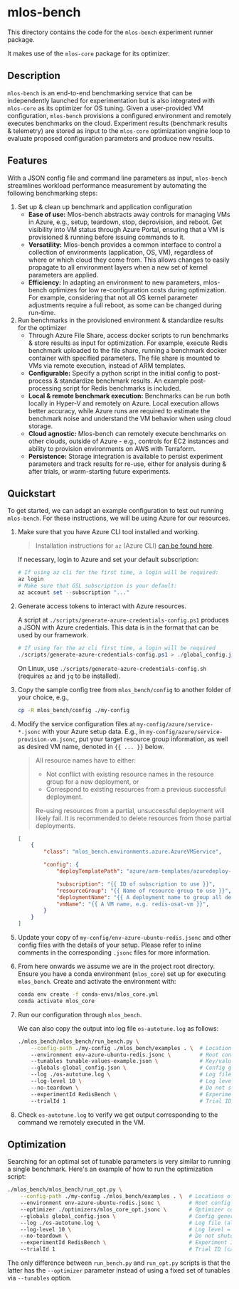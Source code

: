 # mlos-bench

This directory contains the code for the `mlos-bench` experiment runner package.

It makes use of the `mlos-core` package for its optimizer.

## Description

`mlos-bench` is an end-to-end benchmarking service that can be independently launched for experimentation but is also integrated with `mlos-core` as its optimizer for OS tuning.
 Given a user-provided VM configuration, `mlos-bench` provisions a configured environment and remotely executes benchmarks on the cloud.
 Experiment results (benchmark results & telemetry) are stored as input to the `mlos-core` optimization engine loop to evaluate proposed configuration parameters and produce new results.

## Features

With a JSON config file and command line parameters as input, `mlos-bench` streamlines workload performance measurement by automating the following benchmarking steps:

1. Set up & clean up benchmark and application configuration
    - **Ease of use:** Mlos-bench abstracts away controls for managing VMs in Azure, e.g., setup, teardown, stop, deprovision, and reboot. Get visibility into VM status through Azure Portal, ensuring that a VM is provisioned & running before issuing commands to it.
    - **Versatility:** Mlos-bench provides a common interface to control a collection of environments (application, OS, VM), regardless of where or which cloud they come from. This allows changes to easily propagate to all environment layers when a new set of kernel parameters are applied.
    - **Efficiency:** In adapting an environment to new parameters, mlos-bench optimizes for low re-configuration costs during optimization. For example, considering that not all OS kernel parameter adjustments require a full reboot, as some can be changed during run-time.
2. Run benchmarks in the provisioned environment & standardize results for the optimizer
    - Through Azure File Share, access docker scripts to run benchmarks & store results as input for optimization. For example, execute Redis benchmark uploaded to the file share, running a benchmark docker container with specified parameters. The file share is mounted to VMs via remote execution, instead of ARM templates.
    - **Configurable:** Specify a python script in the initial config to post-process & standardize benchmark results. An example post-processing script for Redis benchmarks is included.
    - **Local & remote benchmark execution:** Benchmarks can be run both locally in Hyper-V and remotely on Azure. Local execution allows better accuracy, while Azure runs are required to estimate the benchmark noise and understand the VM behavior when using cloud storage.
    - **Cloud agnostic:** Mlos-bench can remotely execute benchmarks on other clouds, outside of Azure - e.g., controls for EC2 instances and ability to provision environments on AWS with Terraform.
    - **Persistence:** Storage integration is available to persist experiment parameters and track results for re-use, either for analysis during & after trials, or warm-starting future experiments.

## Quickstart

To get started, we can adapt an example configuration to test out running `mlos-bench`.
For these instructions, we will be using Azure for our resources.

1. Make sure that you have Azure CLI tool installed and working.

    > Installation instructions for `az` (Azure CLI) [can be found here](https://docs.microsoft.com/en-us/cli/azure/install-azure-cli).

    If necessary, login to Azure and set your default subscription:

    ```powershell
    # If using az cli for the first time, a login will be required:
    az login
    # Make sure that GSL subscription is your default:
    az account set --subscription "..."
    ```

2. Generate access tokens to interact with Azure resources.

    A script at `./scripts/generate-azure-credentials-config.ps1` produces a JSON with Azure credentials.
    This data is in the format that can be used by our framework.

    ```powershell
    # If using for the az cli first time, a login will be required
    ./scripts/generate-azure-credentials-config.ps1 > ./global_config.json
    ```

    On Linux, use `./scripts/generate-azure-credentials-config.sh` (requires `az` and `jq` to be installed).

3. Copy the sample config tree from `mlos_bench/config` to another folder of your choice, e.g.,

    ```sh
    cp -R mlos_bench/config ./my-config
    ```

4. Modify the service configuration files at `my-config/azure/service-*.jsonc` with your Azure setup data.
E.g., in `my-config/azure/service-provision-vm.jsonc`, put your target resource group information, as well as desired VM name, denoted in `{{ ... }}` below.

    > All resource names have to either:
    >
    > - Not conflict with existing resource names in the resource group for a new deployment, or
    > - Correspond to existing resources from a previous successful deployment.
    >
    > Re-using resources from a partial, unsuccessful deployment will likely fail. It is recommended to delete resources from those partial deployments.

    ```json
    [
        {
            "class": "mlos_bench.environments.azure.AzureVMService",

            "config": {
                "deployTemplatePath": "azure/arm-templates/azuredeploy-ubuntu-vm.jsonc",

                "subscription": "{{ ID of subscription to use }}",
                "resourceGroup": "{{ Name of resource group to use }}",
                "deploymentName": "{{ A deployment name to group all deployments under, e.g. redis-os-autotune-001 }}",
                "vmName": "{{ A VM name, e.g. redis-osat-vm }}",
            }
        }
    ]
    ```

5. Update your copy of `my-config/env-azure-ubuntu-redis.jsonc` and other config files with the details of your setup.
Please refer to inline comments in the corresponding `.jsonc` files for more information.

6. From here onwards we assume we are in the project root directory.
Ensure you have a conda environment (`mlos_core`) set up for executing `mlos_bench`.
Create and activate the environment with:

    ```sh
    conda env create -f conda-envs/mlos_core.yml
    conda activate mlos_core
    ```

7. Run our configuration through `mlos_bench`.

    We can also copy the output into log file `os-autotune.log` as follows:

    ```sh
    ./mlos_bench/mlos_bench/run_bench.py \
        --config-path ./my-config ./mlos_bench/examples . \  # Locations of config files and scripts
        --environment env-azure-ubuntu-redis.jsonc \         # Root config (location relative to --config-path)
        --tunables tunable-values-example.json \             # Key/value pairs of tunable parameters. Uses --config-path
        --globals global_config.json \                       # Config generated at step 2. Uses --config-path
        --log ./os-autotune.log \                            # Log file (also prints to stdout)
        --log-level 10 \                                     # Log level = DEBUG
        --no-teardown \                                      # Do not shutdown/deprovision a VM
        --experimentId RedisBench \                          # Experiment ID (can be in global_config.json)
        --trialId 1                                          # Trial ID (can come from the persistent storage service)
    ```

8. Check `os-autotune.log` to verify we get output corresponding to the command we remotely executed in the VM.

## Optimization

Searching for an optimal set of tunable parameters is very similar to running a single benchmark.
Here's an example of how to run the optimization script:

```sh
./mlos_bench/mlos_bench/run_opt.py \
    --config-path ./my-config ./mlos_bench/examples . \  # Locations of config files and scripts
    --environment env-azure-ubuntu-redis.jsonc \         # Root config (location relative to --config-path)
    --optimizer ./optimizers/mlos_core_opt.jsonc \       # Optimizer config (relative to --config-path)
    --globals global_config.json \                       # Config generated at step 2. Uses --config-path
    --log ./os-autotune.log \                            # Log file (also prints to stdout)
    --log-level 10 \                                     # Log level = DEBUG
    --no-teardown \                                      # Do not shutdown/deprovision a VM
    --experimentId RedisBench \                          # Experiment ID (can be in global_config.json)
    --trialId 1                                          # Trial ID (can come from the persistent storage service)
```

The only difference between `run_bench.py` and `run_opt.py` scripts is that the latter has the `--optimizer` parameter instead of using a fixed set of tunables via `--tunables` option.
